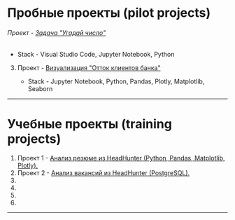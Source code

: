 # Пробные проекты (pilot projects)

  ###### Проект - [Задача "Угадай число"]()
  * Stack - Visual Studio Code, Jupyter Notebook, Python
    
  3. Проект - [Визуализация "Отток клиентов банка" ]()

     * Stack - Jupyter Notebook, Python, Pandas, Plotly, Matplotlib, Seaborn

---

# Учебные проекты (training projects)

  1. Проект 1 - [Анализ резюме из HeadHunter (Python, Pandas, Matplotlib, Plotly).]()
  2. Проект 2 - [Анализ вакансий из HeadHunter (PostgreSQL).]()
  3. 
  4. 
  5. 
  6. 

---
